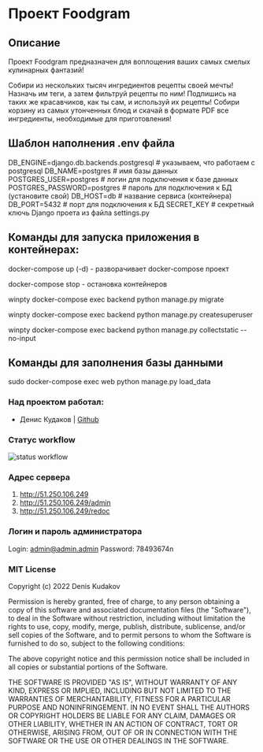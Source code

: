# Проект Foodgram

## Описание 

Проект Foodgram предназначен для воплощения ваших самых смелых кулинарных фантазий!

Собири из нескольких тысяч ингредиентов рецепты своей мечты!
Назначь им теги, а затем фильтруй рецепты по ним!
Подпишись на таких же красавчиков, как ты сам, и используй их рецепты!
Собири корзину из самых утонченных блюд и скачай в формате PDF все ингредиенты, необходимые для приготовления!

## Шаблон наполнения .env файла

DB_ENGINE=django.db.backends.postgresql # указываем, что работаем с postgresql
DB_NAME=postgres # имя базы данных
POSTGRES_USER=postgres # логин для подключения к базе данных
POSTGRES_PASSWORD=postgres # пароль для подключения к БД (установите свой)
DB_HOST=db # название сервиса (контейнера)
DB_PORT=5432 # порт для подключения к БД
SECRET_KEY # секретный ключь Django проета из файла settings.py

## Команды для запуска приложения в контейнерах:

docker-compose up (-d) - разворачивает docker-compose проект

docker-compose stop - остановка контейнеров

winpty docker-compose exec backend python manage.py migrate

winpty docker-compose exec backend python manage.py createsuperuser

winpty docker-compose exec backend python manage.py collectstatic --no-input

## Команды для заполнения базы данными

sudo docker-compose exec web python manage.py load_data

### Над проектом работал:

- Денис Кудаков | [Github](https://github.com/DK0894)

### Статус workflow

![status workflow](https://github.com/DK0894/foodgram-project-react/actions/workflows/foodgram_workflow.yml/badge.svg)

### Адрес сервера

1) http://51.250.106.249
2) http://51.250.106.249/admin
3) http://51.250.106.249/redoc

### Логин и пароль администратора

Login: admin@admin.admin
Password: 78493674n

### MIT License

Copyright (c) 2022 Denis Kudakov

Permission is hereby granted, free of charge, to any person obtaining a copy
of this software and associated documentation files (the "Software"), to deal
in the Software without restriction, including without limitation the rights
to use, copy, modify, merge, publish, distribute, sublicense, and/or sell
copies of the Software, and to permit persons to whom the Software is
furnished to do so, subject to the following conditions:

The above copyright notice and this permission notice shall be included in all
copies or substantial portions of the Software.

THE SOFTWARE IS PROVIDED "AS IS", WITHOUT WARRANTY OF ANY KIND, EXPRESS OR
IMPLIED, INCLUDING BUT NOT LIMITED TO THE WARRANTIES OF MERCHANTABILITY,
FITNESS FOR A PARTICULAR PURPOSE AND NONINFRINGEMENT. IN NO EVENT SHALL THE
AUTHORS OR COPYRIGHT HOLDERS BE LIABLE FOR ANY CLAIM, DAMAGES OR OTHER
LIABILITY, WHETHER IN AN ACTION OF CONTRACT, TORT OR OTHERWISE, ARISING FROM,
OUT OF OR IN CONNECTION WITH THE SOFTWARE OR THE USE OR OTHER DEALINGS IN THE
SOFTWARE.
